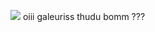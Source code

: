 ![](https://media2.giphy.com/media/v1.Y2lkPTc5MGI3NjExcWJnNmNqanRjajBmdjJ4Ymd2ZGM0bzlvM29qZncwbWtrNXhiMGhiaiZlcD12MV9pbnRlcm5hbF9naWZfYnlfaWQmY3Q9Zw/fMB0VXbKyuTzuuLX3C/giphy.webp)
oiii galeuriss
thudu bomm ???
